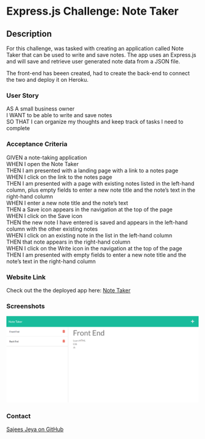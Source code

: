 # Express.js Challenge: Note Taker

## Description

For this challenge, was tasked with creating an application called Note Taker that can be used to write and save notes. The app uses an Express.js and will save and retrieve user generated note data from a JSON file.

The front-end has beeen created, had to create the back-end to connect the two and deploy it on Heroku. 

### User Story

AS A small business owner  
I WANT to be able to write and save notes  
SO THAT I can organize my thoughts and keep track of tasks I need to complete  

### Acceptance Criteria

GIVEN a note-taking application  
WHEN I open the Note Taker  
THEN I am presented with a landing page with a link to a notes page  
WHEN I click on the link to the notes page  
THEN I am presented with a page with existing notes listed in the left-hand column, plus empty fields to enter a new note title and the note’s text in the right-hand column  
WHEN I enter a new note title and the note’s text  
THEN a Save icon appears in the navigation at the top of the page  
WHEN I click on the Save icon  
THEN the new note I have entered is saved and appears in the left-hand column with the other existing notes  
WHEN I click on an existing note in the list in the left-hand column  
THEN that note appears in the right-hand column  
WHEN I click on the Write icon in the navigation at the top of the page  
THEN I am presented with empty fields to enter a new note title and the note’s text in the right-hand column  

### Website Link
Check out the the deployed app here: [Note Taker](https://note-taker-sj2.herokuapp.com/)

### Screenshots
![screenshot](https://github.com/sajees89/note-taker/blob/main/public/assets/img/note-taker-ss.png)

### Contact
[Sajees Jeya on GitHub](https://github.com/sajees89)
